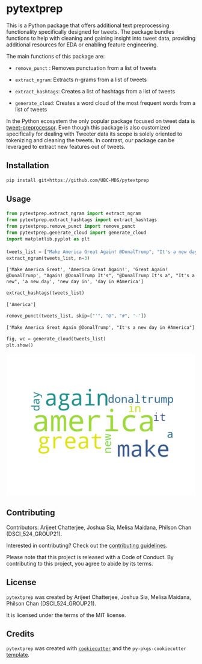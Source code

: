 # pytextprep

This is a Python package that offers additional text preprocessing functionality specifically designed for tweets. The package bundles functions to help with cleaning and gaining insight into tweet data, providing additional resources for EDA or enabling feature engineering.


The main functions of this package are:

- `remove_punct` : Removes punctuation from a list of tweets
    
- `extract_ngram`: Extracts n-grams from a list of tweets
    
- `extract_hashtags`: Creates a list of hashtags from a list of tweets
    
- `generate_cloud`: Creates a word cloud of the most frequent words from a list of tweets


In the Python ecosystem the only popular package focused on tweet data is [tweet-preprocessor](https://pypi.org/project/tweet-preprocessor/). Even though this package is also customized specifically for dealing with Tweeter data its scope is solely oriented to tokenizing and cleaning the tweets. In contrast, our package can be leveraged to extract new features out of tweets.

## Installation

```bash
pip install git+https://github.com/UBC-MDS/pytextprep
```

## Usage

```python
from pytextprep.extract_ngram import extract_ngram
from pytextprep.extract_hashtags import extract_hashtags
from pytextprep.remove_punct import remove_punct
from pytextprep.generate_cloud import generate_cloud
import matplotlib.pyplot as plt

tweets_list = ["Make America Great Again! @DonalTrump", "It's a new day in #America"]
extract_ngram(tweets_list, n=3)
```

```
['Make America Great', 'America Great Again!', 'Great Again! @DonalTrump', "Again! @DonalTrump It's", "@DonalTrump It's a", "It's a new", 'a new day', 'new day in', 'day in #America']
```

```python
extract_hashtags(tweets_list)
```

```
['America']
```

```python
remove_punct(tweets_list, skip=["'", "@", "#", '-'])
```

```
['Make America Great Again @DonalTrump', "It's a new day in #America"]
```

```python
fig, wc = generate_cloud(tweets_list)
plt.show()
```

![word_cloud](https://github.com/UBC-MDS/pytextprep/blob/main/docs/word_cloud.png)

## Contributing

Contributors: Arijeet Chatterjee, Joshua Sia, Melisa Maidana, Philson Chan (DSCI_524_GROUP21).

Interested in contributing? Check out the [contributing guidelines](https://github.com/UBC-MDS/pytextprep/blob/main/CONTRIBUTING.md). 

Please note that this project is released with a Code of Conduct. By contributing to this project, you agree to abide by its terms.

## License

`pytextprep` was created by Arijeet Chatterjee, Joshua Sia, Melisa Maidana, Philson Chan (DSCI_524_GROUP21). 

It is licensed under the terms of the MIT license.

## Credits

`pytextprep` was created with [`cookiecutter`](https://cookiecutter.readthedocs.io/en/latest/) and the `py-pkgs-cookiecutter` [template](https://github.com/py-pkgs/py-pkgs-cookiecutter).
